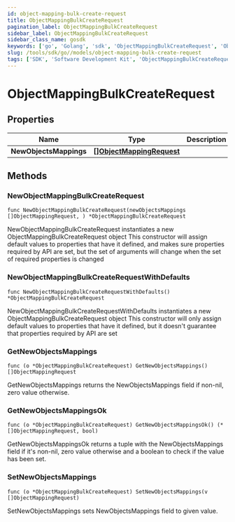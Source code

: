 ```yaml
---
id: object-mapping-bulk-create-request
title: ObjectMappingBulkCreateRequest
pagination_label: ObjectMappingBulkCreateRequest
sidebar_label: ObjectMappingBulkCreateRequest
sidebar_class_name: gosdk
keywords: ['go', 'Golang', 'sdk', 'ObjectMappingBulkCreateRequest', 'ObjectMappingBulkCreateRequest'] 
slug: /tools/sdk/go//models/object-mapping-bulk-create-request
tags: ['SDK', 'Software Development Kit', 'ObjectMappingBulkCreateRequest', 'ObjectMappingBulkCreateRequest']
---
```


# ObjectMappingBulkCreateRequest

## Properties

Name | Type | Description | Notes
------------ | ------------- | ------------- | -------------
**NewObjectsMappings** | [**[]ObjectMappingRequest**](object-mapping-request) |  | 

## Methods

### NewObjectMappingBulkCreateRequest

`func NewObjectMappingBulkCreateRequest(newObjectsMappings []ObjectMappingRequest, ) *ObjectMappingBulkCreateRequest`

NewObjectMappingBulkCreateRequest instantiates a new ObjectMappingBulkCreateRequest object
This constructor will assign default values to properties that have it defined,
and makes sure properties required by API are set, but the set of arguments
will change when the set of required properties is changed

### NewObjectMappingBulkCreateRequestWithDefaults

`func NewObjectMappingBulkCreateRequestWithDefaults() *ObjectMappingBulkCreateRequest`

NewObjectMappingBulkCreateRequestWithDefaults instantiates a new ObjectMappingBulkCreateRequest object
This constructor will only assign default values to properties that have it defined,
but it doesn't guarantee that properties required by API are set

### GetNewObjectsMappings

`func (o *ObjectMappingBulkCreateRequest) GetNewObjectsMappings() []ObjectMappingRequest`

GetNewObjectsMappings returns the NewObjectsMappings field if non-nil, zero value otherwise.

### GetNewObjectsMappingsOk

`func (o *ObjectMappingBulkCreateRequest) GetNewObjectsMappingsOk() (*[]ObjectMappingRequest, bool)`

GetNewObjectsMappingsOk returns a tuple with the NewObjectsMappings field if it's non-nil, zero value otherwise
and a boolean to check if the value has been set.

### SetNewObjectsMappings

`func (o *ObjectMappingBulkCreateRequest) SetNewObjectsMappings(v []ObjectMappingRequest)`

SetNewObjectsMappings sets NewObjectsMappings field to given value.



